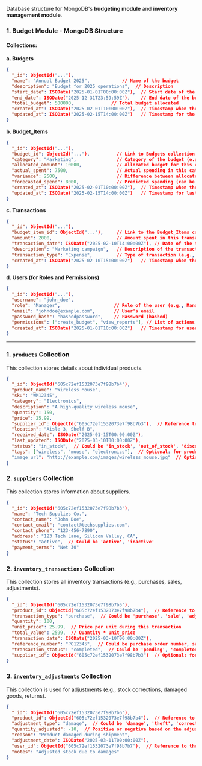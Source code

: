 Database structure for MongoDB's **budgeting module** and **inventory management module**. 

### **1. Budget Module - MongoDB Structure**

#### Collections:

**a. Budgets**
```json
{
  "_id": ObjectId("..."),
  "name": "Annual Budget 2025",            // Name of the budget
  "description": "Budget for 2025 operations",  // Description
  "start_date": ISODate("2025-01-01T00:00:00Z"),  // Start date of the budget
  "end_date": ISODate("2025-12-31T23:59:59Z"),    // End date of the budget
  "total_budget": 500000,              // Total budget allocated
  "created_at": ISODate("2025-02-01T10:00:00Z"),  // Timestamp when the budget was created
  "updated_at": ISODate("2025-02-15T14:00:00Z")   // Timestamp for the last update
}
```

**b. Budget_Items**
```json
{
  "_id": ObjectId("..."),
  "budget_id": ObjectId("..."),          // Link to Budgets collection
  "category": "Marketing",               // Category of the budget (e.g., Marketing, Operations)
  "allocated_amount": 10000,             // Allocated budget for this category
  "actual_spent": 7500,                  // Actual spending in this category
  "variance": 2500,                      // Difference between allocated and actual
  "forecasted_spend": 8000,              // Predicted spending (can be updated over time)
  "created_at": ISODate("2025-02-01T10:00:00Z"),  // Timestamp when the item was created
  "updated_at": ISODate("2025-02-15T14:00:00Z")   // Timestamp for last update
}
```

**c. Transactions**
```json
{
  "_id": ObjectId("..."),
  "budget_item_id": ObjectId("..."),     // Link to the Budget_Items collection
  "amount": 2000,                        // Amount spent in this transaction
  "transaction_date": ISODate("2025-02-10T14:00:00Z"), // Date of the transaction
  "description": "Marketing campaign",   // Description of the transaction
  "transaction_type": "Expense",         // Type of transaction (e.g., Expense, Income)
  "created_at": ISODate("2025-02-10T15:00:00Z")   // Timestamp when the transaction was recorded
}
```

**d. Users (for Roles and Permissions)**
```json
{
  "_id": ObjectId("..."),
  "username": "john_doe",
  "role": "Manager",                    // Role of the user (e.g., Manager, Accountant)
  "email": "johndoe@example.com",       // User's email
  "password_hash": "hashedpassword",    // Password (hashed)
  "permissions": ["create_budget", "view_reports"], // List of actions this user can perform
  "created_at": ISODate("2025-01-01T10:00:00Z")   // Timestamp for user creation
}
```

---
























### 1. **`products` Collection**

This collection stores details about individual products.

```json
{
  "_id": ObjectId("605c72ef1532073e7f98b7b4"),
  "product_name": "Wireless Mouse",
  "sku": "WM12345",
  "category": "Electronics",
  "description": "A high-quality wireless mouse",
  "quantity": 150,
  "price": 25.99,
  "supplier_id": ObjectId("605c72ef1532073e7f98b7b3"),  // Reference to supplier
  "location": "Aisle 3, Shelf B",
  "received_date": ISODate("2025-01-15T00:00:00Z"),
  "last_updated": ISODate("2025-03-10T00:00:00Z"),
  "status": "in_stock",  // Could be 'in_stock', 'out_of_stock', 'discontinued'
  "tags": ["wireless", "mouse", "electronics"],  // Optional: for product filtering
  "image_url": "http://example.com/images/wireless_mouse.jpg"  // Optional: Image URL
}
```

### 2. **`suppliers` Collection**

This collection stores information about suppliers.

```json
{
  "_id": ObjectId("605c72ef1532073e7f98b7b3"),
  "name": "Tech Supplies Co.",
  "contact_name": "John Doe",
  "contact_email": "contact@techsupplies.com",
  "contact_phone": "123-456-7890",
  "address": "123 Tech Lane, Silicon Valley, CA",
  "status": "active",  // Could be 'active', 'inactive'
  "payment_terms": "Net 30"
}
```



### 2. **`inventory_transactions` Collection**

This collection stores all inventory transactions (e.g., purchases, sales, adjustments).

```json
{
  "_id": ObjectId("605c72ef1532073e7f98b7b5"),
  "product_id": ObjectId("605c72ef1532073e7f98b7b4"),  // Reference to product
  "transaction_type": "purchase",  // Could be 'purchase', 'sale', 'adjustment'
  "quantity": 100,
  "unit_price": 25.99,  // Price per unit during this transaction
  "total_value": 2599,  // Quantity * unit_price
  "transaction_date": ISODate("2025-03-10T00:00:00Z"),
  "reference_number": "PO12345",  // Could be purchase order number, sales invoice, etc.
  "transaction_status": "completed",  // Could be 'pending', 'completed', 'cancelled'
  "supplier_id": ObjectId("605c72ef1532073e7f98b7b3")  // Optional: for purchase transactions
}
```

### 3. **`inventory_adjustments` Collection**

This collection is used for adjustments (e.g., stock corrections, damaged goods, returns).

```json
{
  "_id": ObjectId("605c72ef1532073e7f98b7b6"),
  "product_id": ObjectId("605c72ef1532073e7f98b7b4"),  // Reference to product
  "adjustment_type": "damage",  // Could be 'damage', 'theft', 'correction', etc.
  "quantity_adjusted": -10,  // Positive or negative based on the adjustment
  "reason": "Product damaged during shipment",
  "adjustment_date": ISODate("2025-03-11T00:00:00Z"),
  "user_id": ObjectId("605c72ef1532073e7f98b7b7"),  // Reference to the user making the adjustment
  "notes": "Adjusted stock due to damages"
}
```

